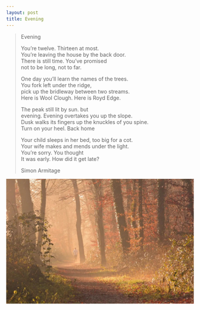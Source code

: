 ```yaml
---
layout: post
title: Evening
---
```


> Evening
> 
> You’re twelve. Thirteen at most.  
> You’re leaving the house by the back door.  
> There is still time. You’ve promised  
> not to be long, not to far.  
> 
> One day you’ll learn the names of the trees.  
> You fork left under the ridge,  
> pick up the bridleway between two streams.  
> Here is Wool Clough. Here is Royd Edge.  
> 
> The peak still lit by sun. but  
> evening. Evening overtakes you up the slope.  
> Dusk walks its fingers up the knuckles of you spine.  
> Turn on your heel. Back home  
> 
> Your child sleeps in her bed, too big for a cot.  
> Your wife makes and mends under the light.  
> You’re sorry. You thought  
> It was early. How did it get late?  
>
> Simon Armitage

![evening](/images/blog/evening.jpg)
